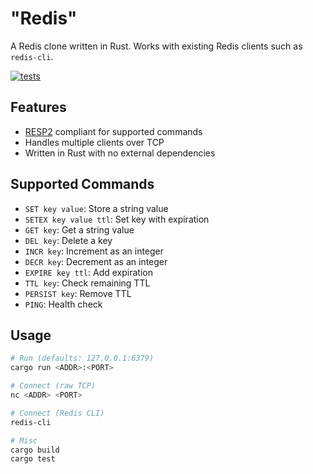 # "Redis"

A Redis clone written in Rust. Works with existing Redis clients such as `redis-cli`.

[![tests](https://github.com/thomascpowell/redis/actions/workflows/test.yml/badge.svg)](https://github.com/thomascpowell/redis/actions/workflows/test.yml)

## Features
- [RESP2](https://redis.io/docs/latest/develop/reference/protocol-spec/) compliant for supported commands
- Handles multiple clients over TCP
- Written in Rust with no external dependencies

## Supported Commands
- `SET key value`: Store a string value
- `SETEX key value ttl`: Set key with expiration
- `GET key`: Get a string value
- `DEL key`: Delete a key
- `INCR key`: Increment as an integer
- `DECR key`: Decrement as an integer
- `EXPIRE key ttl`: Add expiration
- `TTL key`: Check remaining TTL
- `PERSIST key`: Remove TTL
- `PING`: Health check

## Usage
```sh
# Run (defaults: 127.0.0.1:6379)
cargo run <ADDR>:<PORT>
```

```sh
# Connect (raw TCP)
nc <ADDR> <PORT>
```

```sh
# Connect (Redis CLI)
redis-cli
```

```sh
# Misc
cargo build
cargo test
```
